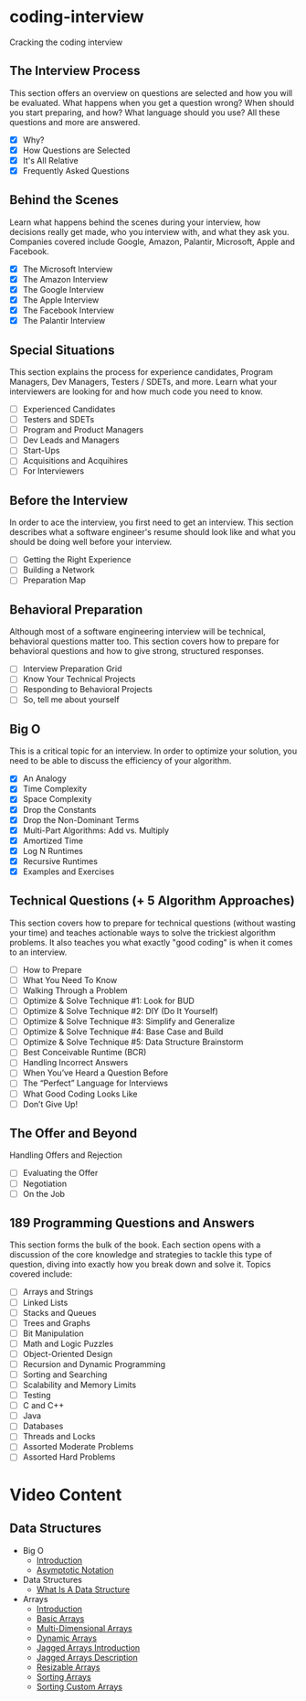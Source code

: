 # coding-interview
Cracking the coding interview

## The Interview Process

This section offers an overview on questions are selected and how you will be evaluated. What happens when you get a question wrong? When should you start preparing, and how? What language should you use? All these questions and more are answered.

- [X] Why?
- [X] How Questions are Selected
- [X] It's All Relative
- [X] Frequently Asked Questions

## Behind the Scenes

Learn what happens behind the scenes during your interview, how decisions really get made, who you interview with, and what they ask you. Companies covered include Google, Amazon, Palantir, Microsoft, Apple and Facebook.

- [X] The Microsoft Interview
- [X] The Amazon Interview
- [X] The Google Interview
- [X] The Apple Interview
- [X] The Facebook Interview
- [X] The Palantir Interview

## Special Situations

This section explains the process for experience candidates, Program Managers, Dev Managers, Testers / SDETs, and more. Learn what your interviewers are looking for and how much code you need to know.

- [ ] Experienced Candidates
- [ ] Testers and SDETs
- [ ] Program and Product Managers
- [ ] Dev Leads and Managers
- [ ] Start-Ups
- [ ] Acquisitions and Acquihires
- [ ] For Interviewers

## Before the Interview

In order to ace the interview, you first need to get an interview. This section describes what a software engineer's resume should look like and what you should be doing well before your interview.

- [ ] Getting the Right Experience
- [ ] Building a Network
- [ ] Preparation Map

## Behavioral Preparation

Although most of a software engineering interview will be technical, behavioral questions matter too. This section covers how to prepare for behavioral questions and how to give strong, structured responses.

- [ ] Interview Preparation Grid
- [ ] Know Your Technical Projects
- [ ] Responding to Behavioral Projects
- [ ] So, tell me about yourself

## Big O

This is a critical topic for an interview. In order to optimize your solution, you need to be able to discuss the efficiency of your algorithm.

- [X] An Analogy
- [X] Time Complexity
- [X] Space Complexity
- [X] Drop the Constants
- [X] Drop the Non-Dominant Terms
- [X] Multi-Part Algorithms: Add vs. Multiply
- [X] Amortized Time
- [X] Log N Runtimes
- [X] Recursive Runtimes
- [X] Examples and Exercises

## Technical Questions (+ 5 Algorithm Approaches)

This section covers how to prepare for technical questions (without wasting your time) and teaches actionable ways to solve the trickiest algorithm problems. It also teaches you what exactly "good coding" is when it comes to an interview.

- [ ] How to Prepare	
- [ ] What You Need To Know
- [ ] Walking Through a Problem
- [ ] Optimize & Solve Technique #1: Look for BUD
- [ ] Optimize & Solve Technique #2: DIY (Do It Yourself)
- [ ] Optimize & Solve Technique #3: Simplify and Generalize
- [ ] Optimize & Solve Technique #4: Base Case and Build
- [ ] Optimize & Solve Technique #5: Data Structure Brainstorm
- [ ] Best Conceivable Runtime (BCR)
- [ ] Handling Incorrect Answers
- [ ] When You’ve Heard a Question Before
- [ ] The “Perfect” Language for Interviews
- [ ] What Good Coding Looks Like
- [ ] Don’t Give Up!

## The Offer and Beyond

Handling Offers and Rejection

- [ ] Evaluating the Offer
- [ ] Negotiation
- [ ] On the Job

## 189 Programming Questions and Answers

This section forms the bulk of the book. Each section opens with a discussion of the core knowledge and strategies to tackle this type of question, diving into exactly how you break down and solve it. Topics covered include: 

- [ ] Arrays and Strings
- [ ] Linked Lists
- [ ] Stacks and Queues
- [ ] Trees and Graphs
- [ ] Bit Manipulation
- [ ] Math and Logic Puzzles
- [ ] Object-Oriented Design
- [ ] Recursion and Dynamic Programming
- [ ] Sorting and Searching
- [ ] Scalability and Memory Limits
- [ ] Testing
- [ ] C and C++
- [ ] Java
- [ ] Databases
- [ ] Threads and Locks
- [ ] Assorted Moderate Problems
- [ ] Assorted Hard Problems

# Video Content

## Data Structures

* Big O
  * [Introduction](https://www.youtube.com/watch?v=v4cd1O4zkGw&list=PLX6IKgS15Ue02WDPRCmYKuZicQHit9kFt&index=7)
  * [Asymptotic Notation](https://www.youtube.com/watch?v=iOq5kSKqeR4)
* Data Structures
  * [What Is A Data Structure](https://www.lynda.com/Software-Development-tutorials/What-data-structure/149042/177101-4.html)
* Arrays
  * [Introduction](https://www.coursera.org/learn/data-structures/lecture/OsBSF/arrays)
  * [Basic Arrays](https://www.lynda.com/Software-Development-tutorials/Basic-arrays/149042/177104-4.html)
  * [Multi-Dimensional Arrays](https://www.lynda.com/Developer-Programming-Foundations-tutorials/Multidimensional-arrays/149042/177105-4.html)
  * [Dynamic Arrays](https://www.coursera.org/learn/data-structures/lecture/EwbnV/dynamic-arrays)
  * [Jagged Arrays Introduction](https://www.youtube.com/watch?v=1jtrQqYpt7g)
  * [Jagged Arrays Description](https://www.lynda.com/Software-Development-tutorials/Jagged-arrays/149042/177106-4.html)
  * [Resizable Arrays](https://www.lynda.com/Software-Development-tutorials/Resizable-arrays/149042/177108-4.html)
  * [Sorting Arrays](https://www.lynda.com/Software-Development-tutorials/Sorting-arrays/149042/177109-4.html)
  * [Sorting Custom Arrays](https://www.lynda.com/Software-Development-tutorials/Sorting-arrays-custom-objects/149042/177110-4.html)
